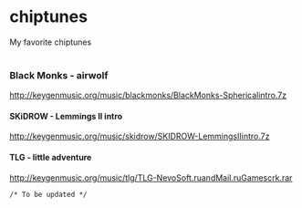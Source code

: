 # chiptunes
My favorite chiptunes
<br />
<br />

### Black Monks - airwolf
http://keygenmusic.org/music/blackmonks/BlackMonks-Sphericalintro.7z

#### SKiDROW - Lemmings II intro
http://keygenmusic.org/music/skidrow/SKIDROW-LemmingsIIintro.7z

#### TLG - little adventure
http://keygenmusic.org/music/tlg/TLG-NevoSoft.ruandMail.ruGamescrk.rar

`/* To be updated */`
